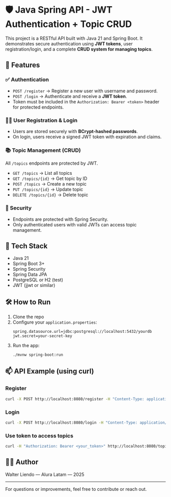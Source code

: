 # 🛡️ Java Spring API - JWT Authentication + Topic CRUD

This project is a RESTful API built with Java 21 and Spring Boot. It demonstrates secure authentication using **JWT tokens**, user registration/login, and a complete **CRUD system for managing topics**.

## 🚀 Features

### ✅ Authentication
- `POST /register` → Register a new user with username and password.
- `POST /login` → Authenticate and receive a **JWT token**.
- Token must be included in the `Authorization: Bearer <token>` header for protected endpoints.

### 🧑‍💻 User Registration & Login
- Users are stored securely with **BCrypt-hashed passwords**.
- On login, users receive a signed JWT token with expiration and claims.

### 📚 Topic Management (CRUD)
All `/topics` endpoints are protected by JWT.

- `GET /topics` → List all topics
- `GET /topics/{id}` → Get topic by ID
- `POST /topics` → Create a new topic
- `PUT /topics/{id}` → Update topic
- `DELETE /topics/{id}` → Delete topic

### 🔐 Security
- Endpoints are protected with Spring Security.
- Only authenticated users with valid JWTs can access topic management.

## 🧪 Tech Stack
- Java 21
- Spring Boot 3+
- Spring Security
- Spring Data JPA
- PostgreSQL or H2 (test)
- JWT (jjwt or similar)

## 🛠️ How to Run

1. Clone the repo
2. Configure your `application.properties`:
   ```properties
   spring.datasource.url=jdbc:postgresql://localhost:5432/yourdb
   jwt.secret=your-secret-key
   ```
3. Run the app:
   ```bash
   ./mvnw spring-boot:run
   ```

## 📫 API Example (using curl)

### Register
```bash
curl -X POST http://localhost:8080/register -H "Content-Type: application/json" -d '{"username":"user", "password":"123456"}'
```

### Login
```bash
curl -X POST http://localhost:8080/login -H "Content-Type: application/json" -d '{"username":"user", "password":"123456"}'
```

### Use token to access topics
```bash
curl -H "Authorization: Bearer <your_token>" http://localhost:8080/topics
```

## 👨‍💻 Author

Walter Liendo — Alura Latam — 2025

---

For questions or improvements, feel free to contribute or reach out.
